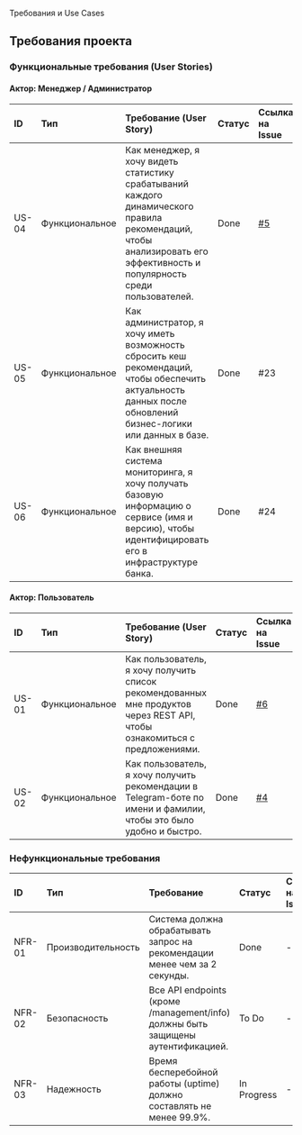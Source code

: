 Требования и Use Cases

## Требования проекта

### Функциональные требования (User Stories)

#### Актор: Менеджер / Администратор

| ID | Тип | Требование (User Story) | Статус | Ссылка на Issue                                      |
| :-- | :-- | :-- |:-------|:-----------------------------------------------------|
| US-04 | Функциональное | Как менеджер, я хочу видеть статистику срабатываний каждого динамического правила рекомендаций, чтобы анализировать его эффективность и популярность среди пользователей. | Done   | [#5](https://github.com/sergJava/teamWork2/issues/5) |
| US-05 | Функциональное | Как администратор, я хочу иметь возможность сбросить кеш рекомендаций, чтобы обеспечить актуальность данных после обновлений бизнес-логики или данных в базе. | Done   | #23                                                  |
| US-06 | Функциональное | Как внешняя система мониторинга, я хочу получать базовую информацию о сервисе (имя и версию), чтобы идентифицировать его в инфраструктуре банка. | Done   | #24                        |

#### Актор: Пользователь

| ID | Тип | Требование (User Story) | Статус | Ссылка на Issue                                      |
| :-- | :-- | :-- |:-------|:-----------------------------------------------------|
| US-01 | Функциональное | Как пользователь, я хочу получить список рекомендованных мне продуктов через REST API, чтобы ознакомиться с предложениями. | Done   | [#6](https://github.com/sergJava/teamWork2/issues/6) |
| US-02 | Функциональное | Как пользователь, я хочу получить рекомендации в Telegram-боте по имени и фамилии, чтобы это было удобно и быстро. | Done   | [#4](https://github.com/sergJava/teamWork2/issues/4) |

### Нефункциональные требования

| ID | Тип | Требование | Статус | Ссылка на Issue |
| :-- | :-- | :-- | :-- | :-- |
| NFR-01 | Производительность | Система должна обрабатывать запрос на рекомендации менее чем за 2 секунды. | Done | - |
| NFR-02 | Безопасность | Все API endpoints (кроме /management/info) должны быть защищены аутентификацией. | To Do | - |
| NFR-03 | Надежность | Время бесперебойной работы (uptime) должно составлять не менее 99.9%. | In Progress | - |